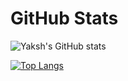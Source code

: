 # GitHub Stats
![Yaksh's GitHub stats](https://github-readme-stats.vercel.app/api?username=YakshHaranwala&show_icons=true&theme=dracula&count_private=true&show_owner=true&include_all_commits=true)

[![Top Langs](https://github-readme-stats.vercel.app/api/top-langs/?username=YakshHaranwala&layout=compact)](https://github.com/anuraghazra/github-readme-stats)
